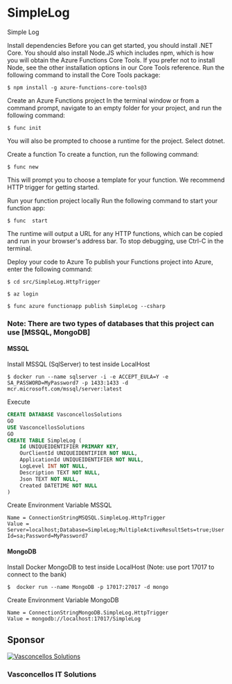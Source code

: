 # SimpleLog
Simple Log

Install dependencies
Before you can get started, you should install .NET Core. You should also install Node.JS which includes npm, which is how you will obtain the Azure Functions Core Tools. If you prefer not to install Node, see the other installation options in our Core Tools reference.
Run the following command to install the Core Tools package:
````
$ npm install -g azure-functions-core-tools@3
````

Create an Azure Functions project
In the terminal window or from a command prompt, navigate to an empty folder for your project, and run the following command:
````
$ func init
````
You will also be prompted to choose a runtime for the project. Select dotnet.


Create a function
To create a function, run the following command:
````
$ func new
````
This will prompt you to choose a template for your function. We recommend HTTP trigger for getting started.


Run your function project locally
Run the following command to start your function app:
````
$ func  start
````
The runtime will output a URL for any HTTP functions, which can be copied and run in your browser's address bar.
To stop debugging, use Ctrl-C in the terminal.


Deploy your code to Azure
To publish your Functions project into Azure, enter the following command:
````
$ cd src/SimpleLog.HttpTrigger
````
````
$ az login
````
````
$ func azure functionapp publish SimpleLog --csharp
````

### Note: There are two types of databases that this project can use [MSSQL, MongoDB]


#### MSSQL
Install MSSQL (SqlServer) to test inside LocalHost
````
$ docker run --name sqlserver -i -e ACCEPT_EULA=Y -e SA_PASSWORD=MyPassword7 -p 1433:1433 -d mcr.microsoft.com/mssql/server:latest
````

Execute
````sql
CREATE DATABASE VasconcellosSolutions
GO
USE VasconcellosSolutions
GO
CREATE TABLE SimpleLog (
	Id UNIQUEIDENTIFIER PRIMARY KEY,
	OurClientId UNIQUEIDENTIFIER NOT NULL,
	ApplicationId UNIQUEIDENTIFIER NOT NULL,
	LogLevel INT NOT NULL,
	Description TEXT NOT NULL,
	Json TEXT NOT NULL,
	Created DATETIME NOT NULL
)
````

Create Environment Variable MSSQL
````
Name = ConnectionStringMSQSQL.SimpleLog.HttpTrigger
Value = Server=localhost;Database=SimpleLog;MultipleActiveResultSets=true;User Id=sa;Password=MyPassword7
````

#### MongoDB
Install Docker MongoDB to test inside LocalHost (Note: use port 17017 to connect to the bank)
````
$  docker run --name MongoDB -p 17017:27017 -d mongo
````

Create Environment Variable MongoDB
````
Name = ConnectionStringMongoDB.SimpleLog.HttpTrigger
Value = mongodb://localhost:17017/SimpleLog
````

## Sponsor
[![Vasconcellos Solutions](https://vasconcellos.solutions/assets/open-source/images/company/vasconcellos-solutions-small-icon.jpg)](https://www.vasconcellos.solutions)
### Vasconcellos IT Solutions